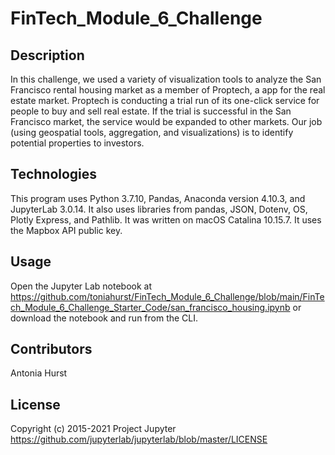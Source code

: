 # FinTech_Module_6_Challenge

## Description

In this challenge, we used a variety of visualization tools to analyze the San Francisco rental housing market as a member of Proptech, a app for the real estate market. Proptech is conducting a trial run of its one-click service for people to buy and sell real estate. If the trial is successful in the San Francisco market, the service would be expanded to other markets. Our job (using geospatial tools, aggregation, and visualizations) is to identify potential properties to investors.



## Technologies

This program uses Python 3.7.10, Pandas, Anaconda version 4.10.3, and JupyterLab 3.0.14. It also uses libraries from pandas, JSON, Dotenv, OS, Plotly Express, and Pathlib. It was written on macOS Catalina 10.15.7. It uses the Mapbox API public key.

## Usage

Open the Jupyter Lab notebook at https://github.com/toniahurst/FinTech_Module_6_Challenge/blob/main/FinTech_Module_6_Challenge_Starter_Code/san_francisco_housing.ipynb or download the notebook and run from the CLI.

## Contributors

Antonia Hurst

## License
Copyright (c) 2015-2021 Project Jupyter https://github.com/jupyterlab/jupyterlab/blob/master/LICENSE
